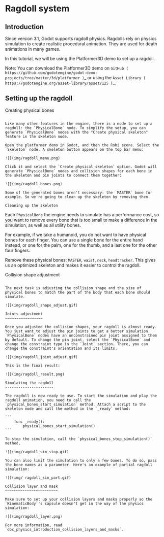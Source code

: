 

Ragdoll system
==============

Introduction
------------

Since version 3.1, Godot supports ragdoll physics. Ragdolls rely on physics simulation to create realistic procedural animation. They are used for death animations in many games.

In this tutorial, we will be using the Platformer3D demo to set up a ragdoll.

Note:
 You can download the Platformer3D demo on `GitHub ( https://github.com/godotengine/godot-demo-projects/tree/master/3d/platformer )`_ or using the `Asset Library ( https://godotengine.org/asset-library/asset/125 )`_.

Setting up the ragdoll
----------------------

Creating physical bones
~~~~~~~~~~~~~~~~~~~~~~~

Like many other features in the engine, there is a node to set up a ragdoll: the `PhysicalBone` node. To simplify the setup, you can generate `PhysicalBone` nodes with the "Create physical skeleton" feature in the skeleton node.

Open the platformer demo in Godot, and then the Robi scene. Select the `Skeleton` node. A skeleton button appears on the top bar menu:

![](img/ragdoll_menu.png)

Click it and select the `Create physical skeleton` option. Godot will generate `PhysicalBone` nodes and collision shapes for each bone in the skeleton and pin joints to connect them together:

![](img/ragdoll_bones.png)

Some of the generated bones aren't necessary: the `MASTER` bone for example. So we're going to clean up the skeleton by removing them.

Cleaning up the skeleton
~~~~~~~~~~~~~~~~~~~~~~~~

Each `PhysicalBone` the engine needs to simulate has a performance cost, so you want to remove every bone that is too small to make a difference in the simulation, as well as all utility bones.

For example, if we take a humanoid, you do not want to have physical bones for each finger. You can use a single bone for the entire hand instead, or one for the palm, one for the thumb, and a last one for the other four fingers.

Remove these physical bones: `MASTER`, `waist`, `neck`, `headtracker`. This gives us an optimized skeleton and makes it easier to control the ragdoll.

Collision shape adjustment
~~~~~~~~~~~~~~~~~~~~~~~~~~

The next task is adjusting the collision shape and the size of physical bones to match the part of the body that each bone should simulate.

![](img/ragdoll_shape_adjust.gif)

Joints adjustment
~~~~~~~~~~~~~~~~~

Once you adjusted the collision shapes, your ragdoll is almost ready. You just want to adjust the pin joints to get a better simulation. `PhysicalBone` nodes have an unconstrained pin joint assigned to them by default. To change the pin joint, select the `PhysicalBone` and change the constraint type in the `Joint` section. There, you can change the constraint's orientation and its limits.

![](img/ragdoll_joint_adjust.gif)

This is the final result:

![](img/ragdoll_result.png)

Simulating the ragdoll
----------------------

The ragdoll is now ready to use. To start the simulation and play the ragdoll animation, you need to call the `physical_bones_start_simulation` method. Attach a script to the skeleton node and call the method in the `_ready` method:

```
    func _ready():
        physical_bones_start_simulation()
```

To stop the simulation, call the `physical_bones_stop_simulation()` method.

![](img/ragdoll_sim_stop.gif)

You can also limit the simulation to only a few bones. To do so, pass the bone names as a parameter. Here's an example of partial ragdoll simulation:

![](img/ ragdoll_sim_part.gif)

Collision layer and mask
~~~~~~~~~~~~~~~~~~~~~~~~

Make sure to set up your collision layers and masks properly so the `KinematicBody`'s capsule doesn't get in the way of the physics simulation:

![](img/ragdoll_layer.png)

For more information, read `doc_physics_introduction_collision_layers_and_masks`.
